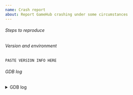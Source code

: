 ```yaml
---
name: Crash report
about: Report GameHub crashing under some circumstances
---
```


<!--
Before creating the issue, please make sure that...

* You are using the latest version of GameHub (active development happens in the dev branch).
* Your version of GameHub is compiled with optimization turned off (see here: https://github.com/tkashkin/GameHub/issues/162 for more info)
* There isn't already an open issue for your problem.

If you have multiple unrelated problems, create separate issues rather than combining them into one.

Note that leaving sections blank or being vague will make it difficult to understand and fix the problem.
-->

###### Steps to reproduce



###### Version and environment

<!--
Paste GameHub version and environment info below.

To get version and environment info either:
* Run this in your terminal: `com.github.tkashkin.gamehub -v`
or:
* Open GameHub settings
* Open About page of settings dialog
* Click Copy button in top right of about page
-->
```
PASTE VERSION INFO HERE
```

###### GDB log

<!--
To get the GDB log, follow these steps:

1. Close GameHub if it's running
2. Install GDB if it's not already installed
3. Run this in your terminal: `com.github.tkashkin.gamehub --gdb`
4. Reproduce crash
5. Copy the log and paste below
-->

<details>
<summary>GDB log</summary>

```
PASTE LOG HERE
```

</details>
